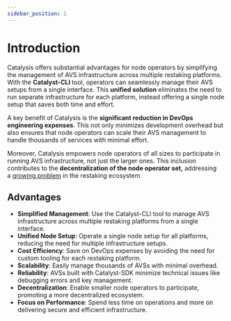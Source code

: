```yaml
---
sidebar_position: 1
---
```


# Introduction

Catalysis offers substantial advantages for node operators by simplifying the management of AVS infrastructure across multiple restaking platforms. With the **Catalyst-CLI** tool, operators can seamlessly manage their AVS setups from a single interface. This **unified solution** eliminates the need to run separate infrastructure for each platform, instead offering a single node setup that saves both time and effort.

A key benefit of Catalysis is the **significant reduction in DevOps engineering expenses**. This not only minimizes development overhead but also ensures that node operators can scale their AVS management to handle thousands of services with minimal effort.

Moreover, Catalysis empowers node operators of all sizes to participate in running AVS infrastructure, not just the larger ones. This inclusion contributes to the **decentralization of the node operator set,** addressing a [growing problem](https://restake.watch/) in the restaking ecosystem.

## Advantages

- **Simplified Management**: Use the Catalyst-CLI tool to manage AVS infrastructure across multiple restaking platforms from a single interface.
- **Unified Node Setup**: Operate a single node setup for all platforms, reducing the need for multiple infrastructure setups.
- **Cost Efficiency**: Save on DevOps expenses by avoiding the need for custom tooling for each restaking platform.
- **Scalability**: Easily manage thousands of AVSs with minimal overhead.
- **Reliability**: AVSs built with Catalyst-SDK minimize technical issues like debugging errors and key management.
- **Decentralization**: Enable smaller node operators to participate, promoting a more decentralized ecosystem.
- **Focus on Performance**: Spend less time on operations and more on delivering secure and efficient infrastructure.
